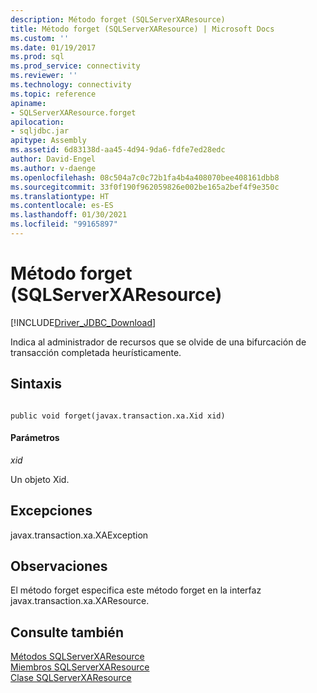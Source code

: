 ```yaml
---
description: Método forget (SQLServerXAResource)
title: Método forget (SQLServerXAResource) | Microsoft Docs
ms.custom: ''
ms.date: 01/19/2017
ms.prod: sql
ms.prod_service: connectivity
ms.reviewer: ''
ms.technology: connectivity
ms.topic: reference
apiname:
- SQLServerXAResource.forget
apilocation:
- sqljdbc.jar
apitype: Assembly
ms.assetid: 6d83138d-aa45-4d94-9da6-fdfe7ed28edc
author: David-Engel
ms.author: v-daenge
ms.openlocfilehash: 08c504a7c0c72b1fa4b4a408070bee408161dbb8
ms.sourcegitcommit: 33f0f190f962059826e002be165a2bef4f9e350c
ms.translationtype: HT
ms.contentlocale: es-ES
ms.lasthandoff: 01/30/2021
ms.locfileid: "99165897"
---
```

# <a name="forget-method-sqlserverxaresource"></a>Método forget (SQLServerXAResource)
[!INCLUDE[Driver_JDBC_Download](../../../includes/driver_jdbc_download.md)]

  Indica al administrador de recursos que se olvide de una bifurcación de transacción completada heurísticamente.  
  
## <a name="syntax"></a>Sintaxis  
  
```  
  
public void forget(javax.transaction.xa.Xid xid)  
```  
  
#### <a name="parameters"></a>Parámetros  
 *xid*  
  
 Un objeto Xid.  
  
## <a name="exceptions"></a>Excepciones  
 javax.transaction.xa.XAException  
  
## <a name="remarks"></a>Observaciones  
 El método forget especifica este método forget en la interfaz javax.transaction.xa.XAResource.  
  
## <a name="see-also"></a>Consulte también  
 [Métodos SQLServerXAResource](../../../connect/jdbc/reference/sqlserverxaresource-methods.md)   
 [Miembros SQLServerXAResource](../../../connect/jdbc/reference/sqlserverxaresource-members.md)   
 [Clase SQLServerXAResource](../../../connect/jdbc/reference/sqlserverxaresource-class.md)  
  
  
